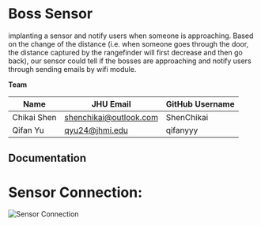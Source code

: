 # Boss Sensor

implanting a sensor and notify users when someone is approaching. Based on the change of the distance (i.e. when someone goes through the door, the distance captured by the rangefinder will first decrease and then go back), our sensor could tell if the bosses are approaching and notify users through sending emails by wifi module. 

**Team**

| Name       | JHU Email      | GitHub Username |
| ----       | ---------      | --------------- |
| Chikai Shen | shenchikai@outlook.com  |   ShenChikai       |
| Qifan Yu   | qyu24@jhmi.edu |  qifanyyy     |



## Documentation

# Sensor Connection:
![Sensor Connection](https://github.com/qifanyyy/Boss-Sensor/blob/main/Pictures/Connection.png)
